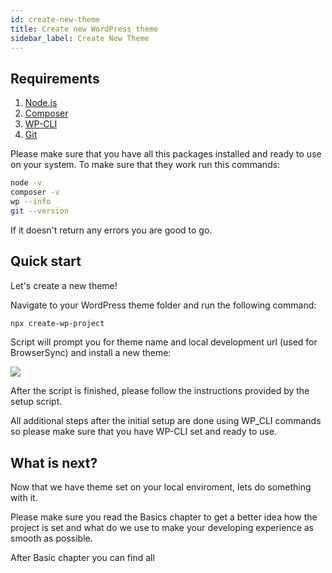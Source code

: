 ```yaml
---
id: create-new-theme
title: Create new WordPress theme
sidebar_label: Create New Theme
---
```


## Requirements

1. [Node.js](https://nodejs.org/en/)
2. [Composer](https://getcomposer.org/)
3. [WP-CLI](https://wp-cli.org/)
4. [Git](https://git-scm.com/)

Please make sure that you have all this packages installed and
ready to use on your system. To make sure that they work run this commands:
```bash
node -v
composer -v
wp --info
git --version
```

If it doesn't return any errors you are good to go.

## Quick start
Let's create a new theme!

Navigate to your WordPress theme folder and run the following command:

```bash
npx create-wp-project
```

Script will prompt you for theme name and local development url (used for BrowserSync) and install a new theme:

![](https://raw.githubusercontent.com/infinum/eightshift-frontend-libs/develop/package/setup.gif)

After the script is finished, please follow the instructions provided by the setup script.

All additional steps after the initial setup are done using WP_CLI commands so please make sure that you have WP-CLI set and ready to use.

## What is next?
Now that we have theme set on your local enviroment, lets do something with it. 

Please make sure you read the Basics chapter to get a better idea how the project is set and what do we use to make your developing experience as smooth as possible.

After Basic chapter you can find all 
